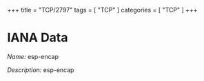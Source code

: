 +++
title = "TCP/2797"
tags = [ "TCP" ]
categories = [ "TCP" ]
+++

# IANA Data

_Name:_ esp-encap

_Description:_ esp-encap

